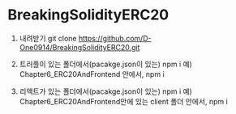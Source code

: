 # BreakingSolidityERC20

1. 내려받기
   git clone https://github.com/D-One0914/BreakingSolidityERC20.git

2. 트러플이 있는 폴더에서(pacakge.json이 있는) npm i
   예) Chapter6_ERC20AndFrontend 안에서, npm i

3. 리액트가 있는 폴더에서(pacakge.json이 있는) npm i
   예) Chapter6_ERC20AndFrontend안에 있는 client 폴더 안에서, npm i
